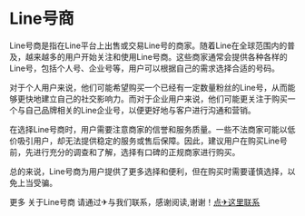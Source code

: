 # Line号商

Line号商是指在Line平台上出售或交易Line号的商家。随着Line在全球范围内的普及，越来越多的用户开始关注和使用Line号商。这些商家通常会提供各种各样的Line号，包括个人号、企业号等，用户可以根据自己的需求选择合适的号码。

对于个人用户来说，他们可能希望购买一个已经有一定数量粉丝的Line号，从而能够更快地建立自己的社交影响力。而对于企业用户来说，他们可能更关注于购买一个与自己品牌相关的Line企业号，以便更好地与客户进行沟通和营销。

在选择Line号商时，用户需要注意商家的信誉和服务质量。一些不法商家可能以低价吸引用户，却无法提供稳定的服务或售后保障。因此，建议用户在购买Line号前，先进行充分的调查和了解，选择有口碑的正规商家进行购买。

总的来说，Line号商为用户提供了更多选择和便利，但在购买时需要谨慎选择，以免上当受骗。

更多 关于Line号商 请通过✈与我们联系，感谢阅读,谢谢！[点✈这里联系](https://t.me/lianmeng09)